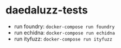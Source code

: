 # daedaluzz-tests
- run foundry: `docker-compose run foundry`
- run echidna: `docker-compose run echidna`
- run ityfuzz: `docker-compose run ityfuzz`
